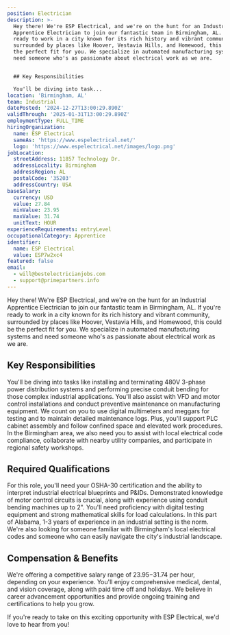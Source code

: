 ```yaml
---
position: Electrician
description: >-
  Hey there! We're ESP Electrical, and we're on the hunt for an Industrial
  Apprentice Electrician to join our fantastic team in Birmingham, AL. If you're
  ready to work in a city known for its rich history and vibrant community,
  surrounded by places like Hoover, Vestavia Hills, and Homewood, this could be
  the perfect fit for you. We specialize in automated manufacturing systems and
  need someone who's as passionate about electrical work as we are. 


  ## Key Responsibilities

  You'll be diving into task...
location: 'Birmingham, AL'
team: Industrial
datePosted: '2024-12-27T13:00:29.890Z'
validThrough: '2025-01-31T13:00:29.890Z'
employmentType: FULL_TIME
hiringOrganization:
  name: ESP Electrical
  sameAs: 'https://www.espelectrical.net/'
  logo: 'https://www.espelectrical.net/images/logo.png'
jobLocation:
  streetAddress: 11857 Technology Dr.
  addressLocality: Birmingham
  addressRegion: AL
  postalCode: '35203'
  addressCountry: USA
baseSalary:
  currency: USD
  value: 27.84
  minValue: 23.95
  maxValue: 31.74
  unitText: HOUR
experienceRequirements: entryLevel
occupationalCategory: Apprentice
identifier:
  name: ESP Electrical
  value: ESP7w2xc4
featured: false
email:
  - will@bestelectricianjobs.com
  - support@primepartners.info
---
```




Hey there! We're ESP Electrical, and we're on the hunt for an Industrial Apprentice Electrician to join our fantastic team in Birmingham, AL. If you're ready to work in a city known for its rich history and vibrant community, surrounded by places like Hoover, Vestavia Hills, and Homewood, this could be the perfect fit for you. We specialize in automated manufacturing systems and need someone who's as passionate about electrical work as we are. 

## Key Responsibilities
You'll be diving into tasks like installing and terminating 480V 3-phase power distribution systems and performing precise conduit bending for those complex industrial applications. You'll also assist with VFD and motor control installations and conduct preventive maintenance on manufacturing equipment. We count on you to use digital multimeters and meggars for testing and to maintain detailed maintenance logs. Plus, you'll support PLC cabinet assembly and follow confined space and elevated work procedures. In the Birmingham area, we also need you to assist with local electrical code compliance, collaborate with nearby utility companies, and participate in regional safety workshops. 

## Required Qualifications
For this role, you'll need your OSHA-30 certification and the ability to interpret industrial electrical blueprints and P&IDs. Demonstrated knowledge of motor control circuits is crucial, along with experience using conduit bending machines up to 2". You'll need proficiency with digital testing equipment and strong mathematical skills for load calculations. In this part of Alabama, 1-3 years of experience in an industrial setting is the norm. We're also looking for someone familiar with Birmingham's local electrical codes and someone who can easily navigate the city's industrial landscape.

## Compensation & Benefits
We're offering a competitive salary range of $23.95-$31.74 per hour, depending on your experience. You'll enjoy comprehensive medical, dental, and vision coverage, along with paid time off and holidays. We believe in career advancement opportunities and provide ongoing training and certifications to help you grow. 

If you're ready to take on this exciting opportunity with ESP Electrical, we'd love to hear from you!
